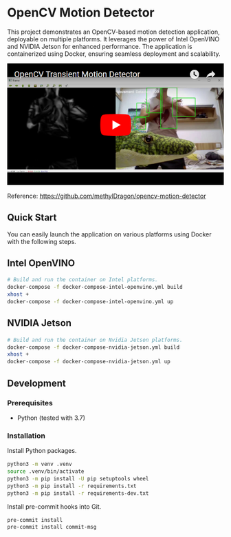 # OpenCV Motion Detector

This project demonstrates an OpenCV-based motion detection application, deployable on multiple platforms. It leverages the power of Intel OpenVINO and NVIDIA Jetson for enhanced performance. The application is containerized using Docker, ensuring seamless deployment and scalability.

[![youtube](./assets/youtube_thumbnail.png)](https://youtu.be/z_X5PFkaPwY)

Reference: <https://github.com/methylDragon/opencv-motion-detector>

## Quick Start

You can easily launch the application on various platforms using Docker with the following steps.

## Intel OpenVINO

```bash
# Build and run the container on Intel platforms.
docker-compose -f docker-compose-intel-openvino.yml build
xhost +
docker-compose -f docker-compose-intel-openvino.yml up
```

## NVIDIA Jetson

```bash
# Build and run the container on Nvidia Jetson platforms.
docker-compose -f docker-compose-nvidia-jetson.yml build
xhost +
docker-compose -f docker-compose-nvidia-jetson.yml up
```

## Development

### Prerequisites

- Python (tested with 3.7)

### Installation

Install Python packages.

```bash
python3 -m venv .venv
source .venv/bin/activate
python3 -m pip install -U pip setuptools wheel
python3 -m pip install -r requirements.txt
python3 -m pip install -r requirements-dev.txt
```

Install pre-commit hooks into Git.

```bash
pre-commit install
pre-commit install commit-msg
```
